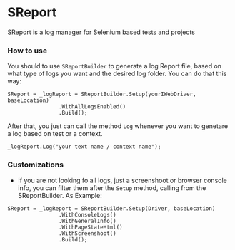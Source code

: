 # SReport
SReport is a log manager for Selenium based tests and projects

### How to use

You should to use `SReportBuilder` to generate a log Report file, based on what type of logs you want and the desired log folder. You can do that this way:

```
SReport = _logReport = SReportBuilder.Setup(yourIWebDriver, baseLocation)
                .WithAllLogsEnabled()
                .Build();
```

After that, you just can call the method `Log` whenever you want to genetare a log based on test or a context.

```
_logReport.Log("your text name / context name");
```


### Customizations

* If you are not looking fo all logs, just a screenshoot or browser console info, you can filter them after the `Setup` method, calling from the SReportBuilder. As Example:

```
SReport = _logReport = SReportBuilder.Setup(Driver, baseLocation)
                .WithConsoleLogs()
                .WithGeneralInfo()
                .WithPageStateHtml()
                .WithScreenshoot()
                .Build();
```


